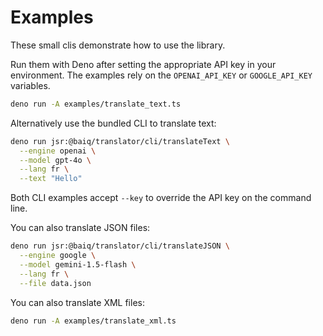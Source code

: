 # Examples

These small clis demonstrate how to use the library.

Run them with Deno after setting the appropriate API key in your environment.
The examples rely on the `OPENAI_API_KEY` or `GOOGLE_API_KEY` variables.

```sh
deno run -A examples/translate_text.ts
```

Alternatively use the bundled CLI to translate text:

```sh
deno run jsr:@baiq/translator/cli/translateText \
  --engine openai \
  --model gpt-4o \
  --lang fr \
  --text "Hello"
```

Both CLI examples accept `--key` to override the API key on the command line.

You can also translate JSON files:

```sh
deno run jsr:@baiq/translator/cli/translateJSON \
  --engine google \
  --model gemini-1.5-flash \
  --lang fr \
  --file data.json
```

You can also translate XML files:

```sh
deno run -A examples/translate_xml.ts
```

